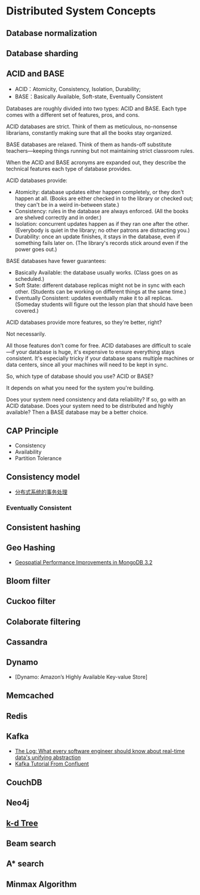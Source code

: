 # Distributed System Concepts

## Database normalization

## Database sharding

## ACID and BASE

* ACID：Atomicity, Consistency, Isolation, Durability;
* BASE：Basically Available, Soft-state, Eventually Consistent

Databases are roughly divided into two types: ACID and BASE. Each type comes
with a different set of features, pros, and cons.

ACID databases are strict. Think of them as meticulous, no-nonsense librarians,
constantly making sure that all the books stay organized.

BASE databases are relaxed. Think of them as hands-off substitute teachers—keeping
things running but not maintaining strict classroom rules.

When the ACID and BASE acronyms are expanded out, they describe the technical
features each type of database provides.

ACID databases provide:

* Atomicity: database updates either happen completely, or they don't happen at
  all. (Books are either checked in to the library or checked out; they can't be
  in a weird in-between state.)
* Consistency: rules in the database are always enforced. (All the books are
  shelved correctly and in order.)
* Isolation: concurrent updates happen as if they ran one after the other.
  (Everybody is quiet in the library; no other patrons are distracting you.)
* Durability: once an update finishes, it stays in the database, even if
  something fails later on. (The library's records stick around even if the power goes out.)

BASE databases have fewer guarantees:

* Basically Available: the database usually works. (Class goes on as scheduled.)
* Soft State: different database replicas might not be in sync with each other.
  (Students can be working on different things at the same time.)
* Eventually Consistent: updates eventually make it to all replicas. (Someday
  students will figure out the lesson plan that should have been covered.)

ACID databases provide more features, so they're better, right?

Not necessarily.

All those features don't come for free. ACID databases are difficult to scale—if
your database is huge, it's expensive to ensure everything stays consistent.
It's especially tricky if your database spans multiple machines or data centers,
since all your machines will need to be kept in sync.

So, which type of database should you use? ACID or BASE?

It depends on what you need for the system you're building.

Does your system need consistency and data reliability? If so, go with an ACID
database. Does your system need to be distributed and highly available? Then a
BASE database may be a better choice.

## CAP Principle

* Consistency
* Availability
* Partition Tolerance

## Consistency model

* [分布式系统的事务处理](https://coolshell.cn/articles/10910.html)

### Eventually Consistent

## Consistent hashing

## Geo Hashing

* [Geospatial Performance Improvements in MongoDB 3.2](https://www.mongodb.com/blog/post/geospatial-performance-improvements-in-mongodb-3-2)

## Bloom filter

## Cuckoo filter

## Colaborate filtering

## Cassandra

## Dynamo

* [Dynamo: Amazon’s Highly Available Key-value Store]

## Memcached

## Redis

## Kafka

* [The Log: What every software engineer should know about real-time data's unifying abstraction](https://engineering.linkedin.com/distributed-systems/log-what-every-software-engineer-should-know-about-real-time-datas-unifying)
* [Kafka Tutorial From Confluent](https://kafka-tutorials.confluent.io/)

## CouchDB

## Neo4j

## [k-d Tree](https://en.wikipedia.org/wiki/K-d_tree)

## Beam search

## A* search

## Minmax Algorithm
